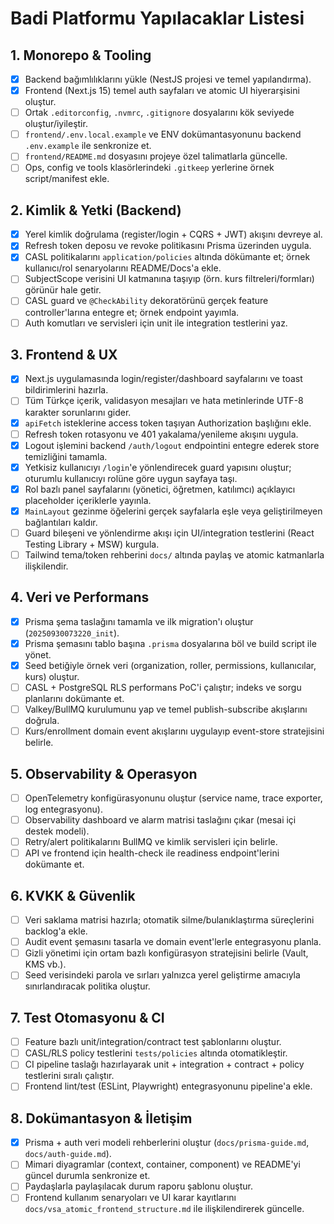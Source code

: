 ﻿# Badi Platformu Yapılacaklar Listesi

## 1. Monorepo & Tooling
- [x] Backend bağımlılıklarını yükle (NestJS projesi ve temel yapılandırma).
- [x] Frontend (Next.js 15) temel auth sayfaları ve atomic UI hiyerarşisini oluştur.
- [ ] Ortak `.editorconfig`, `.nvmrc`, `.gitignore` dosyalarını kök seviyede oluştur/iyileştir.
- [ ] `frontend/.env.local.example` ve ENV dokümantasyonunu backend `.env.example` ile senkronize et.
- [ ] `frontend/README.md` dosyasını projeye özel talimatlarla güncelle.
- [ ] Ops, config ve tools klasörlerindeki `.gitkeep` yerlerine örnek script/manifest ekle.

## 2. Kimlik & Yetki (Backend)
- [x] Yerel kimlik doğrulama (register/login + CQRS + JWT) akışını devreye al.
- [x] Refresh token deposu ve revoke politikasını Prisma üzerinden uygula.
- [x] CASL politikalarını `application/policies` altında dökümante et; örnek kullanıcı/rol senaryolarını README/Docs'a ekle.
- [ ] SubjectScope verisini UI katmanına taşıyıp (örn. kurs filtreleri/formları) görünür hale getir.
- [ ] CASL guard ve `@CheckAbility` dekoratörünü gerçek feature controller'larına entegre et; örnek endpoint yayımla.
- [ ] Auth komutları ve servisleri için unit ile integration testlerini yaz.

## 3. Frontend & UX
- [x] Next.js uygulamasında login/register/dashboard sayfalarını ve toast bildirimlerini hazırla.
- [ ] Tüm Türkçe içerik, validasyon mesajları ve hata metinlerinde UTF-8 karakter sorunlarını gider.
- [x] `apiFetch` isteklerine access token taşıyan Authorization başlığını ekle.
- [ ] Refresh token rotasyonu ve 401 yakalama/yenileme akışını uygula.
- [x] Logout işlemini backend `/auth/logout` endpointini entegre ederek store temizliğini tamamla.
- [x] Yetkisiz kullanıcıyı `/login`'e yönlendirecek guard yapısını oluştur; oturumlu kullanıcıyı rolüne göre uygun sayfaya taşı.
- [x] Rol bazlı panel sayfalarını (yönetici, öğretmen, katılımcı) açıklayıcı placeholder içeriklerle yayınla.
- [x] `MainLayout` gezinme öğelerini gerçek sayfalarla eşle veya geliştirilmeyen bağlantıları kaldır.
- [ ] Guard bileşeni ve yönlendirme akışı için UI/integration testlerini (React Testing Library + MSW) kurgula.
- [ ] Tailwind tema/token rehberini `docs/` altında paylaş ve atomic katmanlarla ilişkilendir.

## 4. Veri ve Performans
- [x] Prisma şema taslağını tamamla ve ilk migration'ı oluştur (`20250930073220_init`).
- [x] Prisma şemasını tablo başına `.prisma` dosyalarına böl ve build script ile yönet.
- [x] Seed betiğiyle örnek veri (organization, roller, permissions, kullanıcılar, kurs) oluştur.
- [ ] CASL + PostgreSQL RLS performans PoC'i çalıştır; indeks ve sorgu planlarını dokümante et.
- [ ] Valkey/BullMQ kurulumunu yap ve temel publish-subscribe akışlarını doğrula.
- [ ] Kurs/enrollment domain event akışlarını uygulayıp event-store stratejisini belirle.

## 5. Observability & Operasyon
- [ ] OpenTelemetry konfigürasyonunu oluştur (service name, trace exporter, log entegrasyonu).
- [ ] Observability dashboard ve alarm matrisi taslağını çıkar (mesai içi destek modeli).
- [ ] Retry/alert politikalarını BullMQ ve kimlik servisleri için belirle.
- [ ] API ve frontend için health-check ile readiness endpoint'lerini dokümante et.

## 6. KVKK & Güvenlik
- [ ] Veri saklama matrisi hazırla; otomatik silme/bulanıklaştırma süreçlerini backlog'a ekle.
- [ ] Audit event şemasını tasarla ve domain event'lerle entegrasyonu planla.
- [ ] Gizli yönetimi için ortam bazlı konfigürasyon stratejisini belirle (Vault, KMS vb.).
- [ ] Seed verisindeki parola ve sırları yalnızca yerel geliştirme amacıyla sınırlandıracak politika oluştur.

## 7. Test Otomasyonu & CI
- [ ] Feature bazlı unit/integration/contract test şablonlarını oluştur.
- [ ] CASL/RLS policy testlerini `tests/policies` altında otomatikleştir.
- [ ] CI pipeline taslağı hazırlayarak unit + integration + contract + policy testlerini sıralı çalıştır.
- [ ] Frontend lint/test (ESLint, Playwright) entegrasyonunu pipeline'a ekle.

## 8. Dokümantasyon & İletişim
- [x] Prisma + auth veri modeli rehberlerini oluştur (`docs/prisma-guide.md`, `docs/auth-guide.md`).
- [ ] Mimari diyagramlar (context, container, component) ve README'yi güncel durumla senkronize et.
- [ ] Paydaşlarla paylaşılacak durum raporu şablonu oluştur.
- [ ] Frontend kullanım senaryoları ve UI karar kayıtlarını `docs/vsa_atomic_frontend_structure.md` ile ilişkilendirerek güncelle.
